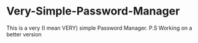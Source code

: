 # Very-Simple-Password-Manager
This is a very (I mean VERY) simple Password Manager. P.S Working on a better version
